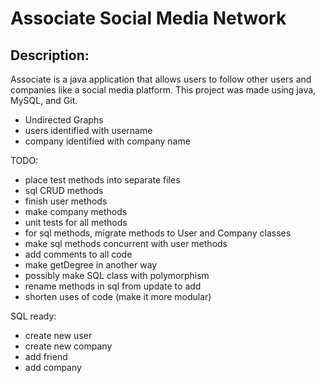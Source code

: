 # Associate Social Media Network

## Description:
Associate is a java application that allows users to follow other
users and companies like a social media platform. This project was
made using java, MySQL, and Git. 


- Undirected Graphs
- users identified with username
- company identified with company name

TODO:
- place test methods into separate files
- sql CRUD methods
- finish user methods
- make company methods
- unit tests for all methods
- for sql methods, migrate methods to User and Company classes
- make sql methods concurrent with user methods
- add comments to all code
- make getDegree in another way
- possibly make SQL class with polymorphism
- rename methods in sql from update to add
- shorten uses of code (make it more modular)

SQL ready:
- create new user
- create new company
- add friend
- add company
